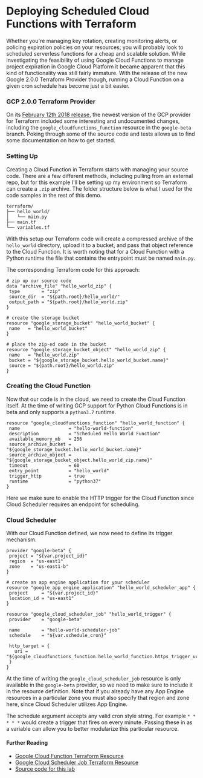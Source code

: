 # Deploying Scheduled Cloud Functions with Terraform

Whether you're managing key rotation, creating monitoring alerts, or policing expiration policies on your
 resources; you will probably look to scheduled serverless functions for a cheap and scalable
 solution.  While investigating the feasibility of using Google Cloud Functions to manage project expiration
 in Google Cloud Platform it became apparent that this kind of functionality was still fairly immature.
 With the release of the new Google 2.0.0 Terraform Provider though, running a Cloud Function on a 
 given cron schedule has become just a bit easier.
 
### GCP 2.0.0 Terraform Provider

On its [February 12th 2018 release](https://github.com/terraform-providers/terraform-provider-google/blob/master/CHANGELOG.md#200-february-12-2019), the newest version of the GCP provider for Terraform included some 
 interesting and undocumented changes, including the `google_cloudfunctions_function` resource in the 
 `google-beta` branch.  Poking through some of the source code and tests
 allows us to find some documentation on how to get started.
 
### Setting Up

Creating a Cloud Function in Terraform starts with managing your source code.  There are a few different
 methods, including pulling from an external repo, but for this example I'll be setting up my environment
 so Terraform can create a `.zip` archive.  The folder structure below is what I used for the code samples in the
 rest of this demo.
 ```
 terraform/
 ├── hello_world/
 │   └── main.py
 ├── main.tf
 └── variables.tf
 ```
 With this setup our Terraform code will create a compressed archive of the `hello_world` directory, upload it to a bucket, 
 and pass that object reference to the Cloud Function.  It is worth noting that for a Cloud Function
 with a Python runtime the file that contains the entrypoint must be named `main.py`.  
 
 The corresponding Terraform code for this approach:
 ```hcl-terraform
# zip up our source code
data "archive_file" "hello_world_zip" {
  type        = "zip"
  source_dir  = "${path.root}/hello_world/"
  output_path = "${path.root}/hello_world.zip"
}

# create the storage bucket
resource "google_storage_bucket" "hello_world_bucket" {
  name   = "hello_world_bucket"
}

# place the zip-ed code in the bucket
resource "google_storage_bucket_object" "hello_world_zip" {
  name   = "hello_world.zip"
  bucket = "${google_storage_bucket.hello_world_bucket.name}"
  source = "${path.root}/hello_world.zip"
}
```

### Creating the Cloud Function
 Now that our code is in the cloud, we need to create the Cloud Function itself.  At the time of writing
 GCP support for Python Cloud Functions is in beta and only supports a `python3.7` runtime.
 ```hcl-terraform
resource "google_cloudfunctions_function" "hello_world_function" {
  name                  = "hello-world-function"
  description           = "Scheduled Hello World Function"
  available_memory_mb   = 256
  source_archive_bucket = "${google_storage_bucket.hello_world_bucket.name}"
  source_archive_object = "${google_storage_bucket_object.hello_world_zip.name}"
  timeout               = 60
  entry_point           = "hello_world"
  trigger_http          = true
  runtime               = "python37"
}
```
 Here we make sure to enable the HTTP trigger for the Cloud Function since Cloud Scheduler requires an
 endpoint for scheduling.
 
### Cloud Scheduler
 With our Cloud Function defined, we now need to define its trigger mechanism.
 ```hcl-terraform
provider "google-beta" {
  project = "${var.project_id}"
  region  = "us-east1"
  zone    = "us-east1-b"
}

# create an app engine application for your scheduler
resource "google_app_engine_application" "hello_world_scheduler_app" {
  project     = "${var.project_id}"
  location_id = "us-east1"
}

resource "google_cloud_scheduler_job" "hello_world_trigger" {
  provider    = "google-beta"

  name        = "hello-world-scheduler-job"
  schedule    = "${var.schedule_cron}"

  http_target = {
    uri = "${google_cloudfunctions_function.hello_world_function.https_trigger_url}"
  }
}
```
 At the time of writing the `google_cloud_scheduler_job` resource is only available in the `google-beta`
 provider, so we need to make sure to include it in the resource definition.  Note that if you already have
 any App Engine resources in a particular zone you must also specify that region and zone here, since Cloud Scheduler
 utilizes App Engine.
 
 The schedule argument accepts any valid cron style string.  For example `* * * * *` would create a trigger 
 that fires on every minute.  Passing these in as a variable can allow you to better modularize this particular
 resource.
 
#### Further Reading
* [Google Cloud Function Terraform Resource](https://www.terraform.io/docs/providers/google/r/cloudfunctions_function.html)
* [Google Cloud Scheduler Job Terraform Resource](https://www.terraform.io/docs/providers/google/r/cloud_scheduler_job.html)
* [Source code for this lab](https://github.com/adispen/gcp-scheduled-cf)